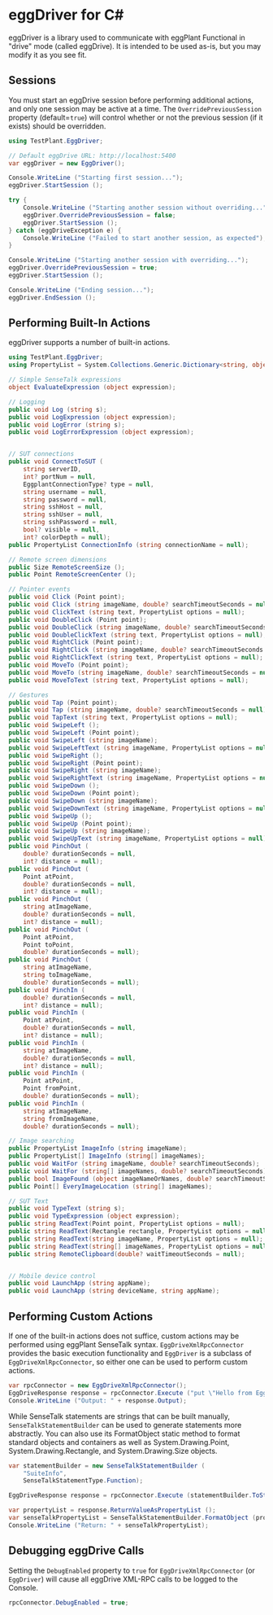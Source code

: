 
eggDriver for C#
================

eggDriver is a library used to communicate with eggPlant Functional in "drive" mode (called eggDrive). It is intended to be used as-is, but you may modify it as you see fit.


## Sessions ##

You must start an eggDrive session before performing additional actions, and only one session may be active at a time. The `OverridePreviousSession` property (default=`true`) will control whether or not the previous session (if it exists) should be overridden.

```cs
using TestPlant.EggDriver;

// Default eggDrive URL: http://localhost:5400
var eggDriver = new EggDriver();

Console.WriteLine ("Starting first session...");
eggDriver.StartSession ();

try {
    Console.WriteLine ("Starting another session without overriding...");
    eggDriver.OverridePreviousSession = false;
    eggDriver.StartSession ();
} catch (eggDriveException e) {
    Console.WriteLine ("Failed to start another session, as expected");
}

Console.WriteLine ("Starting another session with overriding...");
eggDriver.OverridePreviousSession = true;
eggDriver.StartSession ();

Console.WriteLine ("Ending session...");
eggDriver.EndSession ();
```


## Performing Built-In Actions ##

eggDriver supports a number of built-in actions.

```cs
using TestPlant.EggDriver;
using PropertyList = System.Collections.Generic.Dictionary<string, object>;

// Simple SenseTalk expressions
object EvaluateExpression (object expression);

// Logging
public void Log (string s);
public void LogExpression (object expression);
public void LogError (string s);
public void LogErrorExpression (object expression);


// SUT connections
public void ConnectToSUT (
	string serverID,
	int? portNum = null,
	EggplantConnectionType? type = null,
	string username = null,
	string password = null,
	string sshHost = null,
	string sshUser = null,
	string sshPassword = null,
	bool? visible = null,
	int? colorDepth = null);
public PropertyList ConnectionInfo (string connectionName = null);

// Remote screen dimensions
public Size RemoteScreenSize ();
public Point RemoteScreenCenter ();

// Pointer events
public void Click (Point point);
public void Click (string imageName, double? searchTimeoutSeconds = null);
public void ClickText (string text, PropertyList options = null);
public void DoubleClick (Point point);
public void DoubleClick (string imageName, double? searchTimeoutSeconds = null);
public void DoubleClickText (string text, PropertyList options = null);
public void RightClick (Point point);
public void RightClick (string imageName, double? searchTimeoutSeconds = null);
public void RightClickText (string text, PropertyList options = null);
public void MoveTo (Point point);
public void MoveTo (string imageName, double? searchTimeoutSeconds = null);
public void MoveToText (string text, PropertyList options = null);

// Gestures
public void Tap (Point point);
public void Tap (string imageName, double? searchTimeoutSeconds = null);
public void TapText (string text, PropertyList options = null);
public void SwipeLeft ();
public void SwipeLeft (Point point);
public void SwipeLeft (string imageName);
public void SwipeLeftText (string imageName, PropertyList options = null);
public void SwipeRight ();
public void SwipeRight (Point point);
public void SwipeRight (string imageName);
public void SwipeRightText (string imageName, PropertyList options = null);
public void SwipeDown ();
public void SwipeDown (Point point);
public void SwipeDown (string imageName);
public void SwipeDownText (string imageName, PropertyList options = null);
public void SwipeUp ();
public void SwipeUp (Point point);
public void SwipeUp (string imageName);
public void SwipeUpText (string imageName, PropertyList options = null);
public void PinchOut (
	double? durationSeconds = null, 
	int? distance = null);
public void PinchOut (
	Point atPoint, 
	double? durationSeconds = null,
	int? distance = null);
public void PinchOut (
	string atImageName, 
	double? durationSeconds = null,
	int? distance = null);
public void PinchOut (
	Point atPoint,
	Point toPoint,
	double? durationSeconds = null);
public void PinchOut (
	string atImageName,
	string toImageName,
	double? durationSeconds = null);
public void PinchIn (
	double? durationSeconds = null, 
	int? distance = null);
public void PinchIn (
	Point atPoint, 
	double? durationSeconds = null,
	int? distance = null);
public void PinchIn (
	string atImageName, 
	double? durationSeconds = null,
	int? distance = null);
public void PinchIn (
	Point atPoint,
	Point fromPoint,
	double? durationSeconds = null);
public void PinchIn (
	string atImageName,
	string fromImageName,
	double? durationSeconds = null);

// Image searching
public PropertyList ImageInfo (string imageName);
public PropertyList[] ImageInfo (string[] imageNames);
public void WaitFor (string imageName, double? searchTimeoutSeconds);
public void WaitFor (string[] imageNames, double? searchTimeoutSeconds);
public bool ImageFound (object imageNameOrNames, double? searchTimeoutSeconds = null);
public Point[] EveryImageLocation (string[] imageNames);

// SUT Text
public void TypeText (string s);
public void TypeExpression (object expression);
public string ReadText(Point point, PropertyList options = null);
public string ReadText(Rectangle rectangle, PropertyList options = null);
public string ReadText(string imageName, PropertyList options = null);
public string ReadText(string[] imageNames, PropertyList options = null);
public string RemoteClipboard(double? waitTimeoutSeconds = null);


// Mobile device control
public void LaunchApp (string appName);
public void LaunchApp (string deviceName, string appName);
```


## Performing Custom Actions ##

If one of the built-in actions does not suffice, custom actions may be performed using eggPlant SenseTalk syntax. `EggDriveXmlRpcConnector` provides the basic execution functionality and `EggDriver` is a subclass of `EggDriveXmlRpcConnector`, so either one can be used to perform custom actions.

```cs
var rpcConnector = new EggDriveXmlRpcConnector();
EggDriveResponse response = rpcConnector.Execute ("put \"Hello from Eggplant!!!\"");
Console.WriteLine ("Output: " + response.Output);
```

While SenseTalk statements are strings that can be built manually, `SenseTalkStatementBuilder` can be used to generate statements more abstractly. You can also use its FormatObject static method to format standard objects and containers as well as System.Drawing.Point, System.Drawing.Rectangle, and System.Drawing.Size objects.

```cs
var statementBuilder = new SenseTalkStatementBuilder (
    "SuiteInfo",
    SenseTalkStatementType.Function);

EggDriveResponse response = rpcConnector.Execute (statementBuilder.ToString ());

var propertyList = response.ReturnValueAsPropertyList ();
var senseTalkPropertyList = SenseTalkStatementBuilder.FormatObject (propertyList);
Console.WriteLine ("Return: " + senseTalkPropertyList);
```


## Debugging eggDrive Calls ##

Setting the `DebugEnabled` property to `true` for `EggDriveXmlRpcConnector` (or `EggDriver`) will cause all eggDrive XML-RPC calls to be logged to the Console.

```cs
rpcConnector.DebugEnabled = true;
```
